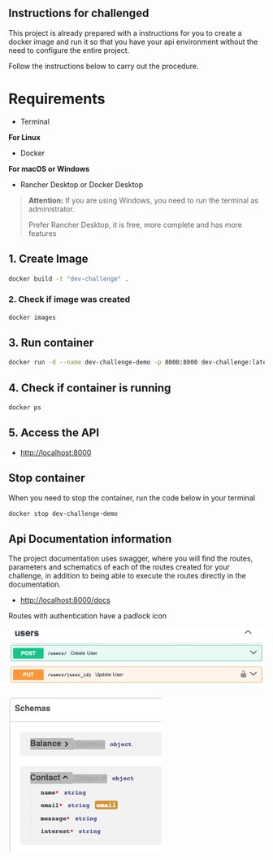 ## Instructions for challenged

This project is already prepared with a instructions for you to create a docker image and run it so that you have your api environment without the need to configure the entire project.

Follow the instructions below to carry out the procedure.


# Requirements

- Terminal

**For Linux**
- Docker

**For macOS or Windows**
- Rancher Desktop or Docker Desktop 

> **Attention:** If you are using Windows, you need to run the terminal as administrator.
>
> Prefer Rancher Desktop, it is free, more complete and has more features

## 1. Create Image

```bash
docker build -t "dev-challenge" .
```

### 2. Check if image was created

```bash
docker images
```
## 3. Run container

```bash
docker run -d --name dev-challenge-demo -p 8000:8000 dev-challenge:latest
```

## 4. Check if container is running

```bash
docker ps
```

## 5. Access the API

- [http://localhost:8000](http://localhost:8000)

## Stop container

When you need to stop the container, run the code below in your terminal

```bash
docker stop dev-challenge-demo
```

## Api Documentation information

The project documentation uses swagger, where you will find the routes, parameters and schematics of each of the routes created for your challenge, in addition to being able to execute the routes directly in the documentation.

- [http://localhost:8000/docs](http://localhost:8000/docs)

Routes with authentication have a padlock icon

![Routes with authentication](readme_images/swagger_example_auth.png "Routes with authentication have a padlock icon")

![Schema Example](readme_images/schema_example_contact.png "Simple example of a schema")

